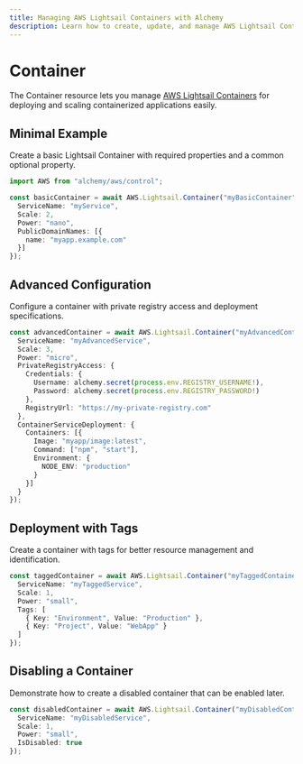 ```yaml
---
title: Managing AWS Lightsail Containers with Alchemy
description: Learn how to create, update, and manage AWS Lightsail Containers using Alchemy Cloud Control.
---
```


# Container

The Container resource lets you manage [AWS Lightsail Containers](https://docs.aws.amazon.com/lightsail/latest/userguide/) for deploying and scaling containerized applications easily.

## Minimal Example

Create a basic Lightsail Container with required properties and a common optional property.

```ts
import AWS from "alchemy/aws/control";

const basicContainer = await AWS.Lightsail.Container("myBasicContainer", {
  ServiceName: "myService",
  Scale: 2,
  Power: "nano",
  PublicDomainNames: [{
    name: "myapp.example.com"
  }]
});
```

## Advanced Configuration

Configure a container with private registry access and deployment specifications.

```ts
const advancedContainer = await AWS.Lightsail.Container("myAdvancedContainer", {
  ServiceName: "myAdvancedService",
  Scale: 3,
  Power: "micro",
  PrivateRegistryAccess: {
    Credentials: {
      Username: alchemy.secret(process.env.REGISTRY_USERNAME!),
      Password: alchemy.secret(process.env.REGISTRY_PASSWORD!)
    },
    RegistryUrl: "https://my-private-registry.com"
  },
  ContainerServiceDeployment: {
    Containers: [{
      Image: "myapp/image:latest",
      Command: ["npm", "start"],
      Environment: {
        NODE_ENV: "production"
      }
    }]
  }
});
```

## Deployment with Tags

Create a container with tags for better resource management and identification.

```ts
const taggedContainer = await AWS.Lightsail.Container("myTaggedContainer", {
  ServiceName: "myTaggedService",
  Scale: 1,
  Power: "small",
  Tags: [
    { Key: "Environment", Value: "Production" },
    { Key: "Project", Value: "WebApp" }
  ]
});
```

## Disabling a Container

Demonstrate how to create a disabled container that can be enabled later.

```ts
const disabledContainer = await AWS.Lightsail.Container("myDisabledContainer", {
  ServiceName: "myDisabledService",
  Scale: 1,
  Power: "small",
  IsDisabled: true
});
```